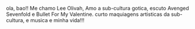 ola, bao!!
Me chamo Lee Olivah,
Amo a sub-cultura gotica, escuto Avenged Sevenfold e Bullet For My Valentine.
curto maquiagens artisticas da sub-cultura, e musica e minha vida!!!
